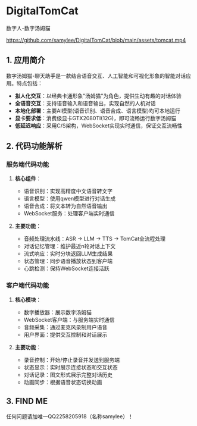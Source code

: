 # DigitalTomCat
数字人-数字汤姆猫

https://github.com/samylee/DigitalTomCat/blob/main/assets/tomcat.mp4

## 1. 应用简介

数字汤姆猫-聊天助手是一款结合语音交互、人工智能和可视化形象的智能对话应用。特点包括：

- **拟人化交互**：以经典卡通形象"汤姆猫"为角色，提供生动有趣的对话体验
- **全语音交互**：支持语音输入和语音输出，实现自然的人机对话
- **本地化部署**：主要AI模型(语音识别、语音合成、语言模型)均可本地运行
- **显卡要求低**：消费级显卡GTX2080TI(12G)，即可流畅运行数字汤姆猫
- **低延迟响应**：采用C/S架构，WebSocket实现实时通信，保证交互流畅性

## 2. 代码功能解析

### 服务端代码功能

1. **核心组件**：
   - 语音识别：实现高精度中文语音转文字
   - 语言模型：使用qwen模型进行对话生成
   - 语音合成：将文本转为自然语音输出
   - WebSocket服务：处理客户端实时通信

2. **主要功能**：
   - 音频处理流水线：ASR → LLM → TTS → TomCat全流程处理
   - 对话记忆管理：维护最近n轮对话上下文
   - 流式响应：实时分块返回LLM生成结果
   - 状态管理：同步语音播放状态到客户端
   - 心跳检测：保持WebSocket连接活跃

### 客户端代码功能

1. **核心模块**：
   - 数字播放器：展示数字汤姆猫
   - WebSocket客户端：与服务端实时通信
   - 音频采集：通过麦克风录制用户语音
   - 用户界面：提供交互控制和对话展示

2. **主要功能**：
   - 录音控制：开始/停止录音并发送到服务端
   - 状态显示：实时展示连接状态和交互状态
   - 对话记录：图文形式展示完整对话历史
   - 动画同步：根据语音状态切换动画

## 3. FIND ME
任何问题请加唯一QQ2258205918（名称samylee）！

